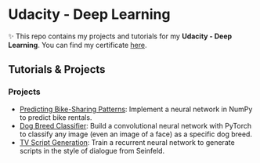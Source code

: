 # Udacity - Deep Learning

✨ This repo contains my projects and tutorials for my **Udacity - Deep Learning**. You can find my certificate [here](https://graduation.udacity.com/confirm/9JE55AA).

## Tutorials & Projects


### Projects
* [Predicting Bike-Sharing Patterns](/first-neural-network): Implement a neural network in NumPy to predict bike rentals.
* [Dog Breed Classifier](/dog-breed-classifier): Build a convolutional neural network with PyTorch to classify any image (even an image of a face) as a specific dog breed.
* [TV Script Generation](/tv-script-generation): Train a recurrent neural network to generate scripts in the style of dialogue from Seinfeld.
